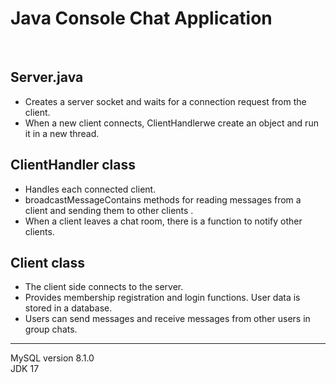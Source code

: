 # Java Console Chat Application
<br>

## Server.java 
* Creates a server socket and waits for a connection request from the client.
* When a new client connects, ClientHandlerwe create an object and run it in a new thread.

## ClientHandler class
* Handles each connected client.
* broadcastMessageContains methods for reading messages from a client and sending them to other clients .
* When a client leaves a chat room, there is a function to notify other clients.

## Client class
* The client side connects to the server.
* Provides membership registration and login functions. User data is stored in a database.
* Users can send messages and receive messages from other users in group chats.

---
MySQL version 8.1.0<br>
JDK 17
